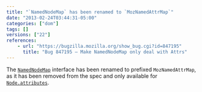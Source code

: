 ```yaml
---
title: "`NamedNodeMap` has been renamed to `MozNamedAttrMap`"
date: "2013-02-24T03:44:31-05:00"
categories: ["dom"]
tags: []
versions: ["22"]
references:
    - url: "https://bugzilla.mozilla.org/show_bug.cgi?id=847195"
      title: "Bug 847195 – Make NamedNodeMap only deal with Attrs"
---
```

The [`NamedNodeMap`](https://developer.mozilla.org/docs/Web/API/NamedNodeMap) interface has been renamed to prefixed `MozNamedAttrMap`, as it has been removed from the spec and only available for [`Node.attributes`](https://developer.mozilla.org/docs/Web/API/Node.attributes).

